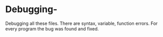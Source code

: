 # Debugging-
Debugging all these files. 
There are syntax, variable, function errors.
For every program the bug was found and fixed.
